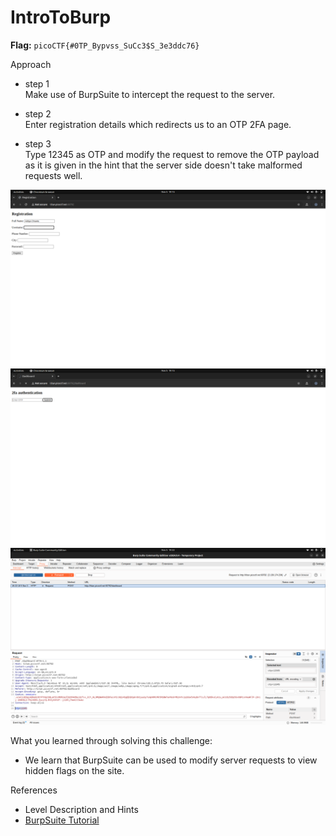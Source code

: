 # IntroToBurp

**Flag:** `picoCTF{#0TP_Bypvss_SuCc3$S_3e3ddc76}`

Approach

- step 1<br>
Make use of BurpSuite to intercept the request to the server.

- step 2<br>
Enter registration details which redirects us to an OTP 2FA page.

- step 3<br>
Type 12345 as OTP and modify the request to remove the OTP payload as it is given in the hint that the server side doesn't take malformed requests well.




![](https://github.com/adityachawla005/cryptonite_taskphase_Aditya/raw/main/TP2/Web%20Exploitation/assets/ib1.png)
<br>
![](https://github.com/adityachawla005/cryptonite_taskphase_Aditya/raw/main/TP2/Web%20Exploitation/assets/ib2.png)
<br>
![](https://github.com/adityachawla005/cryptonite_taskphase_Aditya/raw/main/TP2/Web%20Exploitation/assets/ib3.png)



What you learned through solving this challenge:
<br>
- We learn that BurpSuite can be used to modify server requests to view hidden flags on the site.


References
<br>
- Level Description and Hints
- [BurpSuite Tutorial](https://www.youtube.com/watch?v=QiNLNDSLuJY)
